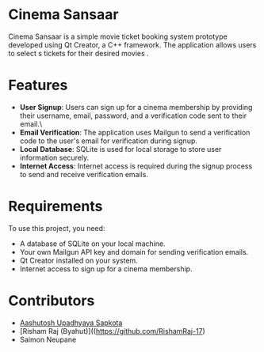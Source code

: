 
#  Cinema Sansaar
 
Cinema Sansaar is a simple movie ticket booking system prototype developed using Qt Creator, a C++ framework. The application allows users to  select s tickets for their desired movies .

# Features
- **User Signup**: Users can sign up for a cinema membership by providing their username, email, password, and a verification code sent to their email.\
- **Email Verification**: The application uses Mailgun to send a verification code to the user's email for verification during signup.
- **Local Database**: SQLite is used for local storage to store user information securely.
- **Internet Access**: Internet access is required during the signup process to send and receive verification emails.

# Requirements
To use this project, you need:

- A database of SQLite on your local machine.
- Your own Mailgun API key and domain for sending verification emails.
- Qt Creator installed on your system.
- Internet access to sign up for a cinema membership.


# Contributors
- [Aashutosh Upadhyaya Sapkota](https://github.com/ASU-N)
- [Risham Raj (Byahut)]((https://github.com/RishamRaj-17)
- Saimon Neupane 

